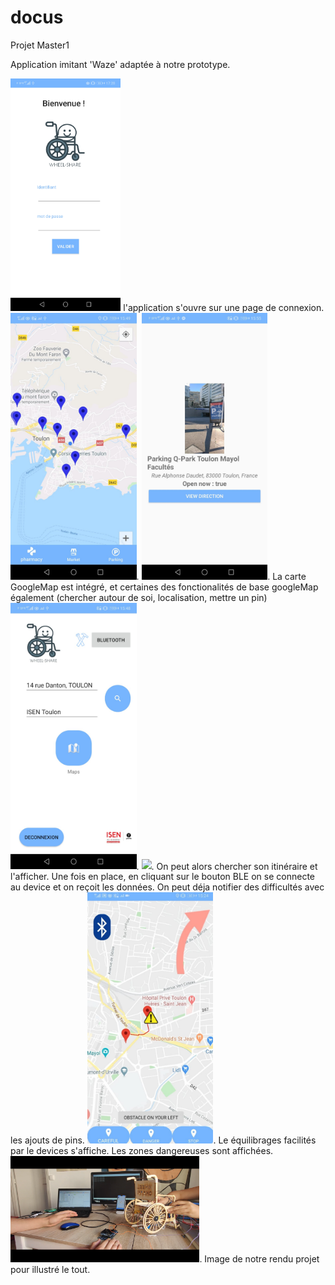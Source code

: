 # docus
Projet Master1

Application imitant 'Waze' adaptée à notre prototype. 

<img src="images/home.jpg" width="35%">
<Text>
l'application s'ouvre sur une page de connexion. </Text>
<img src="images/pins.jpg" width="40%">.
<img src="images/pins2.jpg" width="40%">.
<Text>
La carte GoogleMap est intégré, et certaines des fonctionalités de base googleMap également (chercher autour de soi, localisation, mettre un pin) </Text>
<img src="images/recherche.jpg" width="40%">.
<img src="images/itinéraire.jpg" width="40%">.
On peut alors chercher son itinéraire et l'afficher. Une fois en place, en cliquant sur le bouton BLE on se connecte au device et on reçoit les données. On peut déja notifier des difficultés avec les ajouts de pins.
<img src="images/mouvement.jpg" width="40%">.
Le équilibrages facilités par le devices s'affiche. Les zones dangereuses sont affichées.
<img src="images/projet.png" width="60%">.
Image de notre rendu projet pour illustré le tout.

